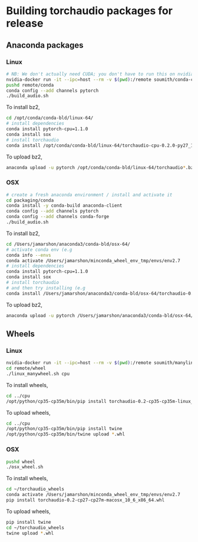 # Building torchaudio packages for release

 ## Anaconda packages

 ### Linux

 ```bash
# NB: We don't actually need CUDA; you don't have to run this on nvidia-docker
nvidia-docker run -it --ipc=host --rm -v $(pwd):/remote soumith/conda-cuda bash
pushd remote/conda
conda config --add channels pytorch
./build_audio.sh
```

To install bz2,
```bash
cd /opt/conda/conda-bld/linux-64/
# install dependencies
conda install pytorch-cpu=1.1.0
conda install sox
# install torchaudio
conda install /opt/conda/conda-bld/linux-64/torchaudio-cpu-0.2.0-py27_1.tar.bz2
```

To upload bz2,
```bash
anaconda upload -u pytorch /opt/conda/conda-bld/linux-64/torchaudio*.bz2
```

 ### OSX

 ```bash
# create a fresh anaconda environment / install and activate it
cd packaging/conda
conda install -y conda-build anaconda-client
conda config --add channels pytorch
conda config --add channels conda-forge
./build_audio.sh
```

To install bz2,
```bash
cd /Users/jamarshon/anaconda3/conda-bld/osx-64/
# activate conda env (e.g
conda info --envs
conda activate /Users/jamarshon/minconda_wheel_env_tmp/envs/env2.7
# install dependencies
conda install pytorch-cpu=1.1.0
conda install sox
# install torchaudio
# and then try installing (e.g
conda install /Users/jamarshon/anaconda3/conda-bld/osx-64/torchaudio-0.2.0-py27_1.tar.bz2
```

To upload bz2,
```bash
anaconda upload -u pytorch /Users/jamarshon/anaconda3/conda-bld/osx-64/torchaudio*.bz2
```

 ## Wheels

 ### Linux

 ```bash
nvidia-docker run -it --ipc=host --rm -v $(pwd):/remote soumith/manylinux-cuda90:latest bash
cd remote/wheel
./linux_manywheel.sh cpu
```

To install wheels,
```bash
cd ../cpu
/opt/python/cp35-cp35m/bin/pip install torchaudio-0.2-cp35-cp35m-linux_x86_64.whl
```

To upload wheels,
```bash
cd ../cpu
/opt/python/cp35-cp35m/bin/pip install twine
/opt/python/cp35-cp35m/bin/twine upload *.whl
```

 ### OSX

 ```bash
pushd wheel
./osx_wheel.sh
```

To install wheels,
```bash
cd ~/torchaudio_wheels
conda activate /Users/jamarshon/minconda_wheel_env_tmp/envs/env2.7
pip install torchaudio-0.2-cp27-cp27m-macosx_10_6_x86_64.whl
```

To upload wheels,
```bash
pip install twine
cd ~/torchaudio_wheels
twine upload *.whl
```
